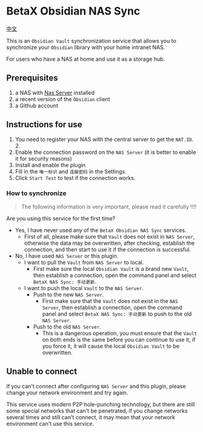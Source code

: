 # BetaX Obsidian NAS Sync

[中文](README_zh.md)

This is an `Obsidian Vault` synchronization service that allows you to synchronize your `Obsidian` library with your home intranet NAS.

For users who have a NAS at home and use it as a storage hub.

## Prerequisites

1. a NAS with [Nas Server](nas-server) installed
2. a recent version of the `Obsidian` client
3. a Github account

## Instructions for use

1. You need to register your NAS with the central server to get the `NAT.ID`. 2.
2. Enable the connection password on the `NAS Server` (it is better to enable it for security reasons)
3. Install and enable the plugin
4. Fill in the `唯一标识` and `连接密码` in the Settings.
5. Click `Start Test` to test if the connection works.

### How to synchronize

> The following information is very important, please read it carefully !!!!

Are you using this service for the first time?

- Yes, I have never used any of the `BetaX Obsidian NAS Sync` services.
  - First of all, please make sure that `Vault` does not exist in `NAS Server`, otherwise the data may be overwritten, after checking, establish the connection, and then start to use it if the connection is successful.
- No, I have used `NAS Server` or this plugin.
  - I want to pull the `Vault` from `NAS Server` to local.
    - First make sure the local `Obsidian Vault` is a brand new `Vault`, then establish a connection, open the command panel and select `BetaX NAS Sync: 手动更新`.
  - I want to push the local `Vault` to the `NAS Server`.
    - Push to the new `NAS Server`.
      - First make sure that the `Vault` does not exist in the `NAS Server`, then establish a connection, open the command panel and select `BetaX NAS Sync: 手动更新` to push to the old `NAS Server`.
    - Push to the old `NAS Server`.
      - This is a dangerous operation, you must ensure that the `Vault` on both ends is the same before you can continue to use it, if you force it, it will cause the local `Obsidian Vault` to be overwritten.

## Unable to connect

If you can't connect after configuring `NAS Server` and this plugin, please change your network environment and try again.

This service uses modern P2P hole-punching technology, but there are still some special networks that can't be penetrated, if you change networks several times and still can't connect, it may mean that your network environment can't use this service.
